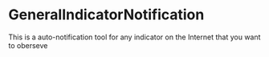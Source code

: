 # GeneralIndicatorNotification
This is a auto-notification tool for any indicator on the Internet that you want to oberseve

